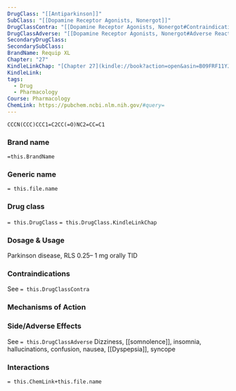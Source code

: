```yaml
---
DrugClass: "[[Antiparkinson]]"
SubClass: "[[Dopamine Receptor Agonists, Nonergot]]"
DrugClassContra: "[[Dopamine Receptor Agonists, Nonergot#Contraindications]]"
DrugClassAdverse: "[[Dopamine Receptor Agonists, Nonergot#Adverse Reactions]]"
SecondaryDrugClass: 
SecondarySubClass: 
BrandName: Requip XL
Chapter: "27"
KindleLinkChap: "[Chapter 27](kindle://book?action=open&asin=B09FRF11YJ&location=14154)"
KindleLink: 
tags:
  - Drug
  - Pharmacology
Course: Pharmacology
ChemLink: https://pubchem.ncbi.nlm.nih.gov/#query=
---
```

```smiles
CCCN(CCC)CCC1=C2CC(=O)NC2=CC=C1
```

### Brand name
`=this.BrandName`

### Generic name
`= this.file.name`

### Drug class 
`= this.DrugClass`
	`= this.DrugClass.KindleLinkChap`

### Dosage & Usage
Parkinson disease, RLS 
0.25– 1 mg orally TID

### Contraindications
See `= this.DrugClassContra`

### Mechanisms of Action

### Side/Adverse Effects
See `= this.DrugClassAdverse`
Dizziness, [[somnolence]], insomnia, hallucinations, confusion, nausea, [[Dyspepsia]], syncope
### Interactions

`= this.ChemLink+this.file.name`


